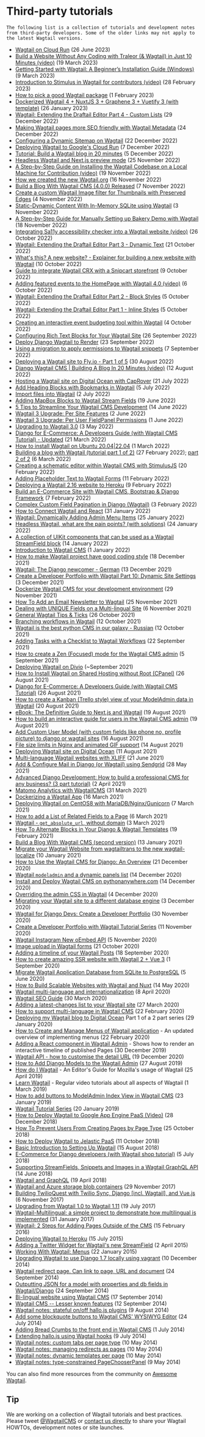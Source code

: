 # Third-party tutorials

```{warning}
The following list is a collection of tutorials and development notes
from third-party developers. Some of the older links may not apply to
the latest Wagtail versions.
```

-   [Wagtail on Cloud Run](https://codelabs.developers.google.com/codelabs/cloud-run-wagtail/#0) (26 June 2023)
-   [Build a Website Without Any Coding with Traleor (& Wagtail) in Just 10 Minutes (video)](https://www.youtube.com/watch?v=IQY0dzo2Wzg) (19 March 2023)
-   [Getting Started with Wagtail: A Beginner’s Installation Guide (Windows)](https://medium.com/@dencomac/getting-started-with-wagtail-a-beginners-installation-guide-a5671da1eccc) (9 March 2023)
-   [Introduction to Stimulus in Wagtail for contributors (video)](https://youtu.be/5WS7B8R0x0U) (28 February 2023)
-   [How to pick a good Wagtail package](https://wagtail.org/blog/pick-out-packages/) (1 February 2023)
-   [Dockerized Wagtail 4 + NuxtJS 3 + Graphene 3 + Vuetify 3 (with template)](https://dev.to/ordigital/dockerized-wagtail-4-nuxtjs-3-graphene-3-vuetify-3-1n8m) (26 January 2023)
-   [Wagtail: Extending the Draftail Editor Part 4 - Custom Lists](https://enzedonline.com/en/tech-blog/wagtail-extending-the-draftail-editor-part-4-custom-lists/) (29 December 2022)
-   [Making Wagtail pages more SEO friendly with Wagtail Metadata](https://enzedonline.com/en/tech-blog/making-wagtail-pages-more-seo-friendly-with-wagtail-metadata/) (24 December 2022)
-   [Configuring a Dynamic Sitemap on Wagtail](https://enzedonline.com/en/tech-blog/configuring-a-dynamic-sitemap-on-wagtail/) (22 December 2022)
-   [Deploying Wagtail to Google's Cloud Run](https://codelabs.developers.google.com/codelabs/cloud-run-wagtail) (7 December 2022)
-   [Tutorial: Build a Wagtail blog in 20 minutes](https://codewithstein.com/django-wagtail-cms-building-a-blog-in-20-minutes/) (5 December 2022)
-   [Headless Wagtail and Next.js preview mode](https://medium.com/@yaroslavdraha/headless-wagtail-and-next-js-preview-mode-f6f29c944830) (25 November 2022)
-   [A Step-by-Step Guide on Installing the Wagtail Codebase on a Local Machine for Contribution (video)](https://www.youtube.com/watch?v=XAjQ4XN0qLs) (19 November 2022)
-   [How we created the new Wagtail.org](https://wagtail.org/blog/how-we-created-the-new-wagtailorg/) (16 November 2022)
-   [Build a Blog With Wagtail CMS (4.0.0) Released](https://www.accordbox.com/blog/build-blog-with-wagtail-cms-400-released/) (7 November 2022)
-   [Create a custom Wagtail Image filter for Thumbnails with Preserved Edges](https://enzedonline.com/en/tech-blog/create-image-thumbnails-with-preserved-edges-using-python-image-library/) (4 November 2022)
-   [Static-Dynamic Content With In-Memory SQLite using Wagtail](https://aeracode.org/2022/11/03/static-dynamic-in-memory-sqlite/) (3 November 2022)
-   [A Step-by-Step Guide for Manually Setting up Bakery Demo with Wagtail](https://juliet.hashnode.dev/a-step-by-step-guide-for-manually-setting-up-bakery-demo-with-wagtail) (18 November 2022)
-   [Integrating Sa11y accessibility checker into a Wagtail website (video)](https://www.youtube.com/watch?v=NEQVoFEHjJk) (26 October 2022)
-   [Wagtail: Extending the Draftail Editor Part 3 - Dynamic Text](https://enzedonline.com/en/tech-blog/wagtail-extending-the-draftail-editor-part-3-dynamic-text/) (21 October 2022)
-   [What's this? A new website? - Explainer for building a new website with Wagtail](https://theorangeone.net/posts/whats-this-a-new-website/) (10 October 2022)
-   [Guide to integrate Wagtail CRX with a Snipcart storefront](https://github.com/justicepelteir/wagtail_crx_snipcart_storefront) (9 October 2022)
-   [Adding featured events to the HomePage with Wagtail 4.0 (video)](https://www.youtube.com/watch?v=opQ_ktAXplo) (6 October 2022)
-   [Wagtail: Extending the Draftail Editor Part 2 - Block Styles](https://enzedonline.com/en/tech-blog/wagtail-extending-the-draftail-editor-part-2-block-styles/) (5 October 2022)
-   [Wagtail: Extending the Draftail Editor Part 1 - Inline Styles](https://enzedonline.com/en/tech-blog/wagtail-extending-the-draftail-editor-part-1-inline-styles/) (5 October 2022)
-   [Creating an interactive event budgeting tool within Wagtail](https://dev.to/lb/creating-an-interactive-event-budgeting-tool-within-wagtail-53b3) (4 October 2022)
-   [Configuring Rich Text Blocks for Your Wagtail Site](https://enzedonline.com/en/tech-blog/configuring-rich-text-blocks-for-your-wagtail-site/) (26 September 2022)
-   [Deploy Django Wagtail to Render](https://stackingtabs.medium.com/deploy-django-wagtail-to-render-7d33c4b09bf9) (23 September 2022)
-   [Using a migration to apply permissions to Wagtail snippets](https://sixfeetup.com/blog/a-look-at-using-wagtail-snippets-with-django) (7 September 2022)
-   [Deploying a Wagtail site to Fly.io - Part 1 of 5](https://usher.dev/posts/wagtail-on-flyio/part-1/) (30 August 2022)
-   [Django Wagtail CMS | Building A Blog In 20 Minutes (video)](https://www.youtube.com/watch?v=mbUFWkZAm8w) (12 August 2022)
-   [Hosting a Wagtail site on Digital Ocean with CapRover](https://medium.com/@Gidsey/hosting-a-wagtail-site-on-digital-ocean-with-caprover-e71306e8d053) (21 July 2022)
-   [Add Heading Blocks with Bookmarks in Wagtail](https://enzedonline.com/en/tech-blog/how-to-add-heading-blocks-with-bookmarks-in-wagtail/) (5 July 2022)
-   [Import files into Wagtail](https://cynthiakiser.com/blog/2022/07/02/import-files-into-wagtail.html) (2 July 2022)
-   [Adding MapBox Blocks to Wagtail Stream Fields](https://enzedonline.com/en/tech-blog/adding-mapbox-blocks-to-wagtail-stream-fields/) (19 June 2022)
-   [5 Tips to Streamline Your Wagtail CMS Development](https://profil-software.com/blog/development/5-tips-to-streamline-your-wagtail-cms-development/) (14 June 2022)
-   [Wagtail 3 Upgrade: Per Site Features](https://cynthiakiser.com/blog/2022/06/02/wagtail-3-upgrade-part-2.html) (2 June 2022)
-   [Wagtail 3 Upgrade: Per User FieldPanel Permissions](https://cynthiakiser.com/blog/2022/06/01/wagtail-3-upgrade-part-1.html) (1 June 2022)
-   [Upgrading to Wagtail 3.0](https://enzedonline.com/en/tech-blog/upgrading-to-wagtail-3-0/) (3 May 2022)
-   [Django for E-Commerce: A Developers Guide (with Wagtail CMS Tutorial) - Updated](https://snipcart.com/blog/django-ecommerce-tutorial-wagtail-cms) (21 March 2022)
-   [How to install Wagtail on Ubuntu 20.04|22.04](https://nextgentips.com/2022/03/01/how-to-install-wagtail-on-ubuntu-20-0422-04/) (1 March 2022)
-   [Building a blog with Wagtail (tutorial part 1 of 2)](https://paulgrajewski.medium.com/wagtail-blog-part-1-ad0df1c59f4) (27 February 2022); [part 2 of 2](https://paulgrajewski.medium.com/wagtail-blog-part-2-3fe698e38983) (6 March 2022)
-   [Creating a schematic editor within Wagtail CMS with StimulusJS](https://dev.to/lb/creating-a-schematic-editor-within-the-wagtail-cms-with-stimulusjs-n5j) (20 February 2022)
-   [Adding Placeholder Text to Wagtail Forms](https://www.coderedcorp.com/blog/adding-placeholder-text-to-wagtail-forms/) (11 February 2022)
-   [Deploying a Wagtail 2.16 website to Heroku](https://dev.to/kalobtaulien/deploying-a-wagtail-216-website-to-heroku-1iki) (9 February 2022)
-   [Build an E-Commerce Site with Wagtail CMS, Bootstrap & Django Framework](https://dev.to/paulwababu/build-an-e-commerce-site-with-wagtail-cms-bootstrap-django-framework-4jdb) (7 February 2022)
-   [Complex Custom Field Pagination in Django (Wagtail)](https://dev.awhileback.net/hacking-the-django-paginator/) (3 February 2022)
-   [How to Connect Wagtail and React](https://stackingtabs.medium.com/how-to-connect-wagtail-and-react-7f6d1adf230) (31 January 2022)
-   [Wagtail: Dynamically Adding Admin Menu Items](https://cynthiakiser.com/blog/2022/01/25/dynamically-adding-menu-items-in-the-wagtail-admin.html) (25 January 2022)
-   [Headless Wagtail, what are the pain points? (with solutions)](https://tommasoamici.com/blog/headless-wagtail-what-are-the-pain-points) (24 January 2022)
-   [A collection of UIKit components that can be used as a Wagtail StreamField block](https://pythonawesome.com/a-collection-of-uikit-components-that-can-be-used-as-a-wagtail-streamfield-block/) (14 January 2022)
-   [Introduction to Wagtail CMS](https://blog.reallyroxanna.codes/introduction-to-wagtail-cms) (1 January 2022)
-   [How to make Wagtail project have good coding style](https://www.accordbox.com/blog/how-to-make-wagtail-project-have-good-coding-style/) (18 December 2021)
-   [Wagtail: The Django newcomer - German](https://cmsstash.de/cms-reviews/wagtail) (13 December 2021)
-   [Create a Developer Portfolio with Wagtail Part 10: Dynamic Site Settings](https://engineertodeveloper.com/wagtail-dynamic-site-settings/) (3 December 2021)
-   [Dockerize Wagtail CMS for your development environment](https://jortdevreeze.com/en/blog/dockerize-wagtail-cms-for-your-development-environment/) (29 November 2021)
-   [How To Add an Email Newsletter to Wagtail](https://engineertodeveloper.com/how-to-add-an-email-newsletter-to-wagtail/) (25 November 2021)
-   [Dealing with UNIQUE Fields on a Multi-lingual Site](https://enzedonline.com/en/tech-blog/dealing-with-unique-fields-on-a-multi-lingual-site/) (6 November 2021)
-   [General Wagtail Tips & Ticks](https://github.com/spapas/wagtail-faq) (26 October 2021)
-   [Branching workflows in Wagtail](https://importthis.tech/wagtail-branching-workflows) (12 October 2021)
-   [Wagtail is the best python CMS in our galaxy - Russian](https://habr.com/ru/post/582898/) (12 October 2021)
-   [Adding Tasks with a Checklist to Wagtail Workflows](https://dev.to/lb/adding-tasks-with-a-checklist-to-wagtail-workflows-29b8) (22 September 2021)
-   [How to create a Zen (Focused) mode for the Wagtail CMS admin](https://dev.to/lb/how-to-create-a-zen-focused-mode-for-the-wagtail-cms-admin-3ipk) (5 September 2021)
-   [Deploying Wagtail on Divio](https://docs.divio.com/en/latest/introduction/wagtail/) (~September 2021)
-   [How to Install Wagtail on Shared Hosting without Root (CPanel)](https://chemicloud.com/kb/article/install-wagtail-without-root-access/) (26 August 2021)
-   [Django for E-Commerce: A Developers Guide (with Wagtail CMS Tutorial)](https://dev.to/realguillaume/django-for-e-commerce-a-developers-guide-with-wagtail-cms-tutorial-57on) (26 August 2021)
-   [How to create a Kanban (Trello style) view of your ModelAdmin data in Wagtail](https://dev.to/lb/how-to-create-a-kanban-trello-style-view-of-your-modeladmin-data-in-wagtail-20eg) (20 August 2021)
-   [eBook: The Definitive Guide to Next.js and Wagtail](https://www.accordbox.com/blog/ebook-the-definitive-guide-to-nextjs-and-wagtail/) (19 August 2021)
-   [How to build an interactive guide for users in the Wagtail CMS admin](https://dev.to/lb/how-to-build-an-interactive-guide-for-users-in-the-wagtail-cms-admin-2dcp) (19 August 2021)
-   [Add Custom User Model (with custom fields like phone no, profile picture) to django or wagtail sites](https://medium.com/@altaf008bd/wagtail-add-custom-fields-including-image-to-custom-user-model-1c976ddbc24) (16 August 2021)
-   [File size limits in Nginx and animated GIF support](https://www.meagenvoss.com/blog/random-wagtail-thing-i-learned-file-size-limits-in-nginx-and-animated-gif-support/) (14 August 2021)
-   [Deploying Wagtail site on Digital Ocean](https://www.craftplustech.com/blog/deploying-wagtail-site-on-digital-ocean/) (11 August 2021)
-   [Multi-language Wagtail websites with XLIFF](https://www.fourdigits.nl/blog/multi-language-wagtail-websites-with-xliff/) (21 June 2021)
-   [Add & Configure Mail in Django (or Wagtail) using Sendgrid](https://mpettersson.com/blog/how-to-add-and-configure-a-mail-service-in-django-or-wagtail/) (28 May 2021)
-   [Advanced Django Development: How to build a professional CMS for any business? (3 part tutorial)](https://medium.com/engineerx/advanced-django-development-how-to-build-a-professional-cms-for-any-business-part-1-9859cb5b4d24) (2 April 2021)
-   [Matomo Analytics with WagtailCMS](https://experiencednovice.dev/blog/matomo-analytics-with-wagtailcms/) (31 March 2021)
-   [Dockerizing a Wagtail App](https://www.accordbox.com/blog/dockerizing-wagtail-app/) (16 March 2021)
-   [Deploying Wagtail on CentOS8 with MariaDB/Nginx/Gunicorn](https://experiencednovice.dev/blog/deploying-wagtail-on-centos8/) (7 March 2021)
-   [How to add a List of Related Fields to a Page](https://learningtofly.dev/blog/wagtail-how-to-add-a-list-of-related-fields-to-a-page) (6 March 2021)
-   [Wagtail - `get_absolute_url`, without domain](https://kuttler.eu/code/wagtail-get_absolute_url-without-domain/) (3 March 2021)
-   [How To Alternate Blocks in Your Django & Wagtail Templates](https://www.coderedcorp.com/blog/how-to-alternate-blocks-in-your-templates/) (19 February 2021)
-   [Build a Blog With Wagtail CMS (second version)](https://www.accordbox.com/blog/build-blog-wagtail-cms-second-version-available/) (13 January 2021)
-   [Migrate your Wagtail Website from wagtailtrans to the new wagtail-localize](https://www.cnc.io/en/blog/wagtailtrans-to-wagtail-localize-migration) (10 January 2021)
-   [How to Use the Wagtail CMS for Django: An Overview](https://steelkiwi.com/blog/how-to-use-the-wagtail-cms-for-django-an-overview/) (21 December 2020)
-   [Wagtail `modeladmin` and a dynamic panels list](https://kuttler.eu/code/wagtail-modeladmin-and-dynamic-panels-list/) (14 December 2020)
-   [Install and Deploy Wagtail CMS on pythonanywhere.com](https://www.theinsidetrade.com/blog/install-and-deploy-wagtail-cms-pythonanywherecom/) (14 December 2020)
-   [Overriding the admin CSS in Wagtail](https://www.yellowduck.be/posts/overriding-the-admin-css-in-wagtail/) (4 December 2020)
-   [Migrating your Wagtail site to a different database engine](https://www.yellowduck.be/posts/migrating-your-wagtail-site-to-a-different-database-engine/) (3 December 2020)
-   [Wagtail for Django Devs: Create a Developer Portfolio](https://dev.to/brian101co/wagtail-for-django-devs-create-a-developer-portfolio-5e75) (30 November 2020)
-   [Create a Developer Portfolio with Wagtail Tutorial Series](https://engineertodeveloper.com/category/wagtail/) (11 November 2020)
-   [Wagtail Instagram New oEmbed API](https://www.codista.com/en/blog/wagtail-instagram-new-oembed-api/) (5 November 2020)
-   [Image upload in Wagtail forms](https://dev.to/lb/image-uploads-in-wagtail-forms-39pl) (21 October 2020)
-   [Adding a timeline of your Wagtail Posts](https://spapas.github.io/2020/09/18/wagtail-add-posts-timeline/) (18 September 2020)
-   [How to create amazing SSR website with Wagtail 2 + Vue 3](https://dev.to/robert197/how-to-create-amazing-ssr-website-with-wagtail-2-vue-3-463j) (1 September 2020)
-   [Migrate Wagtail Application Database from SQLite to PostgreSQL](https://medium.com/@ochieng.grace/migrate-wagtail-application-database-from-sqlite-to-postgresql-32f705f2f5f4) (5 June 2020)
-   [How to Build Scalable Websites with Wagtail and Nuxt](https://devs-group.medium.com/why-our-websites-stay-ahead-c608e3f4bea4) (14 May 2020)
-   [Wagtail multi-language and internationalization](https://dev.to/codista_/wagtail-multi-language-and-internationalization-2gkf) (8 April 2020)
-   [Wagtail SEO Guide](https://www.accordbox.com/blog/wagtail-seo-guide/) (30 March 2020)
-   [Adding a latest-changes list to your Wagtail site](https://spapas.github.io/2020/03/27/wagtail-add-latest-changes/) (27 March 2020)
-   [How to support multi-language in Wagtail CMS](https://www.accordbox.com/blog/how-support-multi-language-wagtail-cms/) (22 February 2020)
-   [Deploying my Wagtail blog to Digital Ocean](https://rosederwelt.com/deploying-my-wagtail-blog-digital-ocean-pt-1/) Part 1 of a 2 part series (29 January 2020)
-   [How to Create and Manage Menus of Wagtail application](https://www.accordbox.com/blog/wagtail-tutorial-12-how-create-and-manage-menus-wagtail-application/) - An updated overview of implementing menus (22 February 2020)
-   [Adding a React component in Wagtail Admin](https://dev.to/lb/adding-a-react-component-in-wagtail-admin-3e) - Shows how to render an interactive timeline of published Pages (30 December 2019)
-   [Wagtail API - how to customise the detail URL](https://dev.to/wagtail/wagtail-api-how-to-customize-the-detail-url-2j3l) (19 December 2020)
-   [How to Add Django Models to the Wagtail Admin](https://dev.to/revsys/how-to-add-django-models-to-the-wagtail-admin-1mdi) (27 August 2019)
-   [How do I Wagtail](https://foundation.mozilla.org/en/docs/how-do-i-wagtail/) - An Editor\'s Guide for Mozilla\'s usage of Wagtail (25 April 2019)
-   [Learn Wagtail](https://learnwagtail.com/) - Regular video tutorials about all aspects of Wagtail (1 March 2019)
-   [How to add buttons to ModelAdmin Index View in Wagtail CMS](https://timonweb.com/tutorials/how-to-add-buttons-to-modeladmin-index-view-in-wagtail-cms/) (23 January 2019)
-   [Wagtail Tutorial Series](https://www.accordbox.com/blog/wagtail-tutorials/) (20 January 2019)
-   [How to Deploy Wagtail to Google App Engine PaaS (Video)](https://www.youtube.com/watch?v=uD9PTag2-PQ) (28 December 2018)
-   [How To Prevent Users From Creating Pages by Page Type](https://timonweb.com/tutorials/prevent-users-from-creating-certain-page-types-in-wagtail-cms/) (25 October 2018)
-   [How to Deploy Wagtail to Jelastic PaaS](https://jelastic.com/blog/deploy-wagtail-python-cms/) (11 October 2018)
-   [Basic Introduction to Setting Up Wagtail](https://medium.com/nonstopio/wagtail-an-open-source-cms-cec6b93706da) (15 August 2018)
-   [E-Commerce for Django developers (with Wagtail shop tutorial)](https://snipcart.com/blog/django-ecommerce-tutorial-wagtail-cms) (5 July 2018)
-   [Supporting StreamFields, Snippets and Images in a Wagtail GraphQL API](https://wagtail.org/blog/graphql-with-streamfield/) (14 June 2018)
-   [Wagtail and GraphQL](https://jossingram.wordpress.com/2018/04/19/wagtail-and-graphql/) (19 April 2018)
-   [Wagtail and Azure storage blob containers](https://jossingram.wordpress.com/2017/11/29/wagtail-and-azure-storage-blob-containers/) (29 November 2017)
-   [Building TwilioQuest with Twilio Sync, Django \[incl. Wagtail\], and Vue.js](https://www.twilio.com/blog/2017/11/building-twilioquest-with-twilio-sync-django-and-vue-js.html) (6 November 2017)
-   [Upgrading from Wagtail 1.0 to Wagtail 1.11](https://www.caktusgroup.com/blog/2017/07/19/upgrading-wagtail/) (19 July 2017)
-   [Wagtail-Multilingual: a simple project to demonstrate how multilingual is implemented](https://github.com/cristovao-alves/Wagtail-Multilingual) (31 January 2017)
-   [Wagtail: 2 Steps for Adding Pages Outside of the CMS](https://www.caktusgroup.com/blog/2016/02/15/wagtail-2-steps-adding-pages-outside-cms/) (15 February 2016)
-   [Deploying Wagtail to Heroku](https://wagtail.org/blog/deploying-wagtail-heroku/) (15 July 2015)
-   [Adding a Twitter Widget for Wagtail's new StreamField](https://jossingram.wordpress.com/2015/04/02/adding-a-twitter-widget-for-wagtails-new-streamfield/) (2 April 2015)
-   [Working With Wagtail: Menus](https://www.tivix.com/blog/working-with-wagtail-menus/) (22 January 2015)
-   [Upgrading Wagtail to use Django 1.7 locally using vagrant](https://jossingram.wordpress.com/2014/12/10/upgrading-wagtail-to-use-django-1-7-locally-using-vagrant/) (10 December 2014)
-   [Wagtail redirect page. Can link to page, URL and document](https://gist.github.com/alej0varas/e7e334643ceab6e65744) (24 September 2014)
-   [Outputting JSON for a model with properties and db fields in Wagtail/Django](https://jossingram.wordpress.com/2014/09/24/outputing-json-for-a-model-with-properties-and-db-fields-in-wagtaildjango/) (24 September 2014)
-   [Bi-lingual website using Wagtail CMS](https://jossingram.wordpress.com/2014/09/17/bi-lingual-website-using-wagtail-cms/) (17 September 2014)
-   [Wagtail CMS -- Lesser known features](https://jossingram.wordpress.com/2014/09/12/wagtail-cms-lesser-known-features/) (12 September 2014)
-   [Wagtail notes: stateful on/off hallo.js plugins](https://www.coactivate.org/projects/ejucovy/blog/2014/08/09/wagtail-notes-stateful-onoff-hallojs-plugins/) (9 August 2014)
-   [Add some blockquote buttons to Wagtail CMS' WYSIWYG Editor](https://jossingram.wordpress.com/2014/07/24/add-some-blockquote-buttons-to-wagtail-cms-wysiwyg-editor/) (24 July 2014)
-   [Adding Bread Crumbs to the front end in Wagtail CMS](https://jossingram.wordpress.com/2014/07/01/adding-bread-crumbs-to-the-front-end-in-wagtail-cms/) (1 July 2014)
-   [Extending hallo.js using Wagtail hooks](https://gist.github.com/jeffrey-hearn/502d0914fa4a930f08ac) (9 July 2014)
-   [Wagtail notes: custom tabs per page type](https://www.coactivate.org/projects/ejucovy/blog/2014/05/10/wagtail-notes-custom-tabs-per-page-type/) (10 May 2014)
-   [Wagtail notes: managing redirects as pages](https://www.coactivate.org/projects/ejucovy/blog/2014/05/10/wagtail-notes-managing-redirects-as-pages/) (10 May 2014)
-   [Wagtail notes: dynamic templates per page](https://www.coactivate.org/projects/ejucovy/blog/2014/05/10/wagtail-notes-dynamic-templates-per-page/) (10 May 2014)
-   [Wagtail notes: type-constrained PageChooserPanel](https://www.coactivate.org/projects/ejucovy/blog/2014/05/09/wagtail-notes-type-constrained-pagechooserpanel/) (9 May 2014)

You can also find more resources from the community on [Awesome Wagtail](https://github.com/springload/awesome-wagtail).

## Tip

We are working on a collection of Wagtail tutorials and best practices.
Please tweet [\@WagtailCMS](https://twitter.com/WagtailCMS) or [contact us directly](mailto:hello@wagtail.org) to share your Wagtail HOWTOs, development notes or site launches.
